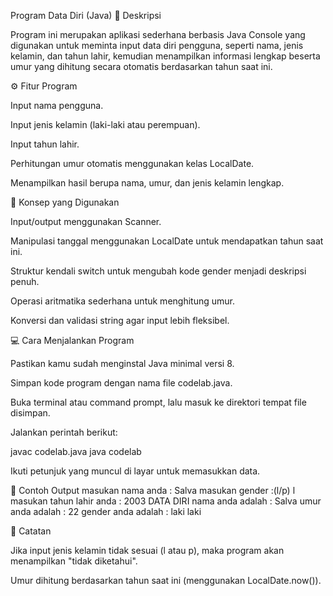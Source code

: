 Program Data Diri (Java)
📖 Deskripsi

Program ini merupakan aplikasi sederhana berbasis Java Console yang digunakan untuk meminta input data diri pengguna, seperti nama, jenis kelamin, dan tahun lahir, kemudian menampilkan informasi lengkap beserta umur yang dihitung secara otomatis berdasarkan tahun saat ini.

⚙️ Fitur Program

Input nama pengguna.

Input jenis kelamin (laki-laki atau perempuan).

Input tahun lahir.

Perhitungan umur otomatis menggunakan kelas LocalDate.

Menampilkan hasil berupa nama, umur, dan jenis kelamin lengkap.

🧠 Konsep yang Digunakan

Input/output menggunakan Scanner.

Manipulasi tanggal menggunakan LocalDate untuk mendapatkan tahun saat ini.

Struktur kendali switch untuk mengubah kode gender menjadi deskripsi penuh.

Operasi aritmatika sederhana untuk menghitung umur.

Konversi dan validasi string agar input lebih fleksibel.

💻 Cara Menjalankan Program

Pastikan kamu sudah menginstal Java minimal versi 8.

Simpan kode program dengan nama file codelab.java.

Buka terminal atau command prompt, lalu masuk ke direktori tempat file disimpan.

Jalankan perintah berikut:

javac codelab.java
java codelab


Ikuti petunjuk yang muncul di layar untuk memasukkan data.

🧾 Contoh Output
masukan nama anda : Salva
masukan gender :(l/p) l
masukan tahun lahir anda : 2003
DATA DIRI
nama anda adalah : Salva
umur   anda adalah : 22
gender anda adalah : laki laki

🧩 Catatan

Jika input jenis kelamin tidak sesuai (l atau p), maka program akan menampilkan "tidak diketahui".

Umur dihitung berdasarkan tahun saat ini (menggunakan LocalDate.now()).
